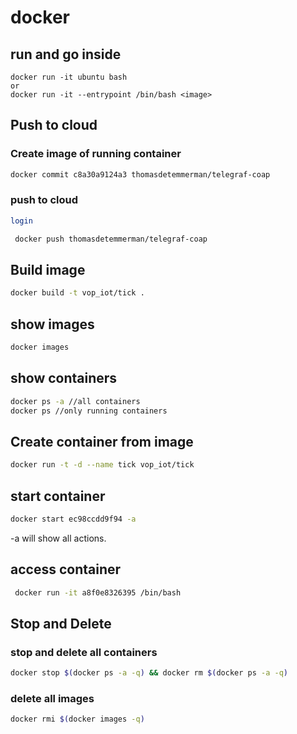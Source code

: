  # docker
## run and go inside
```
docker run -it ubuntu bash
or
docker run -it --entrypoint /bin/bash <image>
```
 ## Push to cloud
### Create image of running container
```sh
docker commit c8a30a9124a3 thomasdetemmerman/telegraf-coap
```
### push to cloud
```sh
login
```
```sh
 docker push thomasdetemmerman/telegraf-coap
 ```
 
 ## Build image
 ```bash
 docker build -t vop_iot/tick .
 ```
## show images
```bash 
docker images
```
 
## show containers
```bash
docker ps -a //all containers
docker ps //only running containers
```

## Create container from image
```bash
docker run -t -d --name tick vop_iot/tick
```
## start container
```bash
docker start ec98ccdd9f94 -a
```
-a will show all actions.

## access container

```bash
 docker run -it a8f0e8326395 /bin/bash
 ```
## Stop and Delete
### stop and delete all containers
```bash
docker stop $(docker ps -a -q) && docker rm $(docker ps -a -q)
```

### delete all images
```sh
docker rmi $(docker images -q)
```
